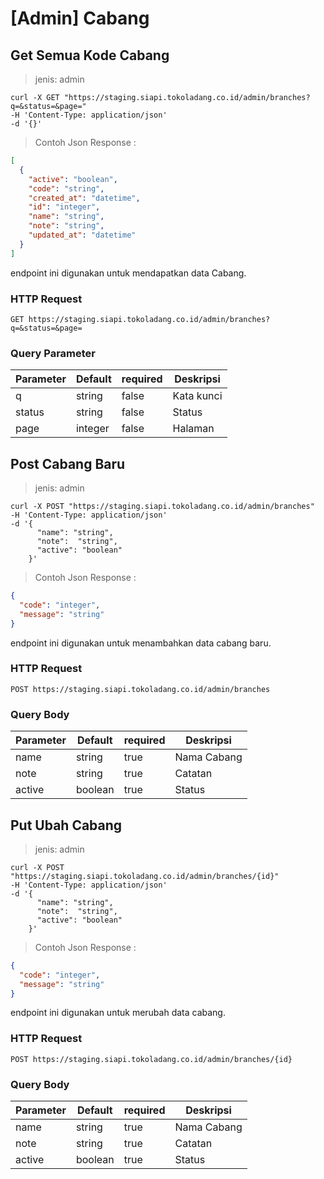 # [Admin] Cabang

## Get Semua Kode Cabang

> jenis: admin

```shell
curl -X GET "https://staging.siapi.tokoladang.co.id/admin/branches?q=&status=&page="
-H 'Content-Type: application/json'
-d '{}'
```
> Contoh Json Response :

```json
[
  {
    "active": "boolean",
    "code": "string",
    "created_at": "datetime",
    "id": "integer",
    "name": "string",
    "note": "string",
    "updated_at": "datetime"
  }
]
```

endpoint ini digunakan untuk mendapatkan data Cabang.

### HTTP Request

`GET https://staging.siapi.tokoladang.co.id/admin/branches?q=&status=&page=`

### Query Parameter

Parameter | Default | required | Deskripsi
--------- | ------- | -------- | -----------
q | string | false | Kata kunci
status | string | false | Status
page | integer | false | Halaman

## Post Cabang Baru

> jenis: admin

```shell
curl -X POST "https://staging.siapi.tokoladang.co.id/admin/branches"
-H 'Content-Type: application/json'
-d '{
      "name": "string",
      "note":  "string",
      "active": "boolean"
    }'
```
> Contoh Json Response :

```json
{
  "code": "integer",
  "message": "string"
}
```

endpoint ini digunakan untuk menambahkan data cabang baru.

### HTTP Request

`POST https://staging.siapi.tokoladang.co.id/admin/branches`

### Query Body

Parameter | Default | required | Deskripsi
--------- | ------- | -------- | -----------
name | string | true | Nama Cabang
note | string | true | Catatan
active | boolean | true | Status

## Put Ubah Cabang

> jenis: admin

```shell
curl -X POST "https://staging.siapi.tokoladang.co.id/admin/branches/{id}"
-H 'Content-Type: application/json'
-d '{
      "name": "string",
      "note":  "string",
      "active": "boolean"
    }'
```
> Contoh Json Response :

```json
{
  "code": "integer",
  "message": "string"
}
```

endpoint ini digunakan untuk merubah data cabang.

### HTTP Request

`POST https://staging.siapi.tokoladang.co.id/admin/branches/{id}`

### Query Body

Parameter | Default | required | Deskripsi
--------- | ------- | -------- | -----------
name | string | true | Nama Cabang
note | string | true | Catatan
active | boolean | true | Status
